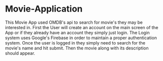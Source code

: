 # Movie-Application
This Movie App used OMDB's api to search for movie's they may be interested in.
First the User will create an account on the main screen of the App or if they already have an account they simply just login.
The Login system uses Google's Firebase in order to maintain a proper authentication system.
Once the user is logged in they simply need to search for the movie's name and hit submit.
Then the movie along with its description should appear.
